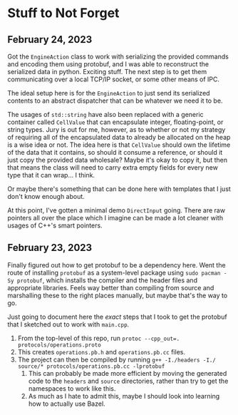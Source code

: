# Stuff to Not Forget
## February 24, 2023
Got the `EngineAction` class to work with serializing the provided commands and
encoding them using protobuf, and I was able to reconstruct the serialized data
in python. Exciting stuff. The next step is to get them communicating over a 
local TCP/IP socket, or some other means of IPC.

The ideal setup here is for the `EngineAction` to just send its serialized
contents to an abstract dispatcher that can be whatever we need it to be.

The usages of `std::string` have also been replaced with a generic container
called `CellValue` that can encapsulate integer, floating-point, or string 
types. Jury is out for me, however, as to whether or not my strategy of 
requiring all of the encapsulated data to already be allocated on the heap is a
wise idea or not. The idea here is that `CellValue` should own the lifetime of 
the data that it contains, so should it consume a reference, or should it just 
copy the provided data wholesale? Maybe it's okay to copy it, but then that 
means the class will need to carry extra empty fields for every new type that it
can wrap... I think.

Or maybe there's something that can be done here with templates that I just 
don't know enough about.

At this point, I've gotten a minimal demo `DirectInput` going. There are raw 
pointers all over the place which I imagine can be made a lot cleaner with 
usages of C++'s smart pointers.

## February 23, 2023
Finally figured out how to get protobuf to be a dependency here. Went the route
of installing `protobuf` as a system-level package using 
`sudo pacman -Sy protobuf`, which installs the compiler and the header files and
appropriate libraries. Feels way better than compiling from source and 
marshalling these to the right places manually, but maybe that's the way to go.

Just going to document here the _exact_ steps that I took to get the protobuf
that I sketched out to work with `main.cpp`.

1. From the top-level of this repo, run `protoc --cpp_out=. protocols/operations.proto`
1. This creates `operations.pb.h` and `operations.pb.cc` files.
1. The project can then be compiled by running `g++ -I./headers -I./ source/* protocols/operations.pb.cc -lprotobuf`
    1. This can probably be made more efficient by moving the generated code to the
        `headers` and `source` directories, rather than try to get the namespaces
        to work like this.
    2. As much as I hate to admit this, maybe I should look into learning how
       to actually use Bazel.